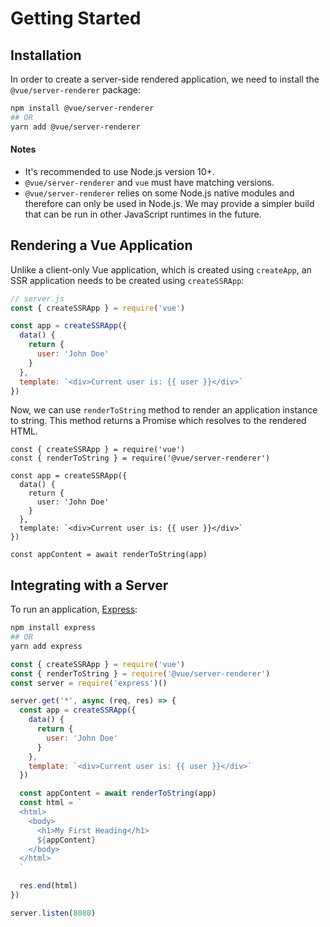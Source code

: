 # Getting Started

## Installation

In order to create a server-side rendered application, we need to install the `@vue/server-renderer` package:

```bash
npm install @vue/server-renderer
## OR
yarn add @vue/server-renderer
```

#### Notes

- It's recommended to use Node.js version 10+.
- `@vue/server-renderer` and `vue` must have matching versions.
- `@vue/server-renderer` relies on some Node.js native modules and therefore can only be used in Node.js. We may provide a simpler build that can be run in other JavaScript runtimes in the future.

## Rendering a Vue Application

Unlike a client-only Vue application, which is created using `createApp`, an SSR application needs to be created using `createSSRApp`:

```js
// server.js
const { createSSRApp } = require('vue')

const app = createSSRApp({
  data() {
    return {
      user: 'John Doe'
    }
  },
  template: `<div>Current user is: {{ user }}</div>`
})
```

Now, we can use `renderToString` method to render an application instance to string. This method returns a Promise which resolves to the rendered HTML.

```js{2,13}
const { createSSRApp } = require('vue')
const { renderToString } = require('@vue/server-renderer')

const app = createSSRApp({
  data() {
    return {
      user: 'John Doe'
    }
  },
  template: `<div>Current user is: {{ user }}</div>`
})

const appContent = await renderToString(app)
```

## Integrating with a Server

To run an application, [Express](https://expressjs.com/):

```bash
npm install express
## OR
yarn add express
```

```js
const { createSSRApp } = require('vue')
const { renderToString } = require('@vue/server-renderer')
const server = require('express')()

server.get('*', async (req, res) => {
  const app = createSSRApp({
    data() {
      return {
        user: 'John Doe'
      }
    },
    template: `<div>Current user is: {{ user }}</div>`
  })

  const appContent = await renderToString(app)
  const html = `
  <html>
    <body>
      <h1>My First Heading</h1>
      ${appContent}
    </body>
  </html>
  `

  res.end(html)
})

server.listen(8080)
```
